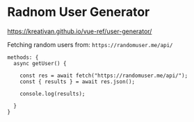 # Radnom User Generator

https://kreativan.github.io/vue-ref/user-generator/    

Fetching random users from: `https://randomuser.me/api/`

```
methods: {
  async getUser() {

    const res = await fetch("https://randomuser.me/api/");
    const { results } = await res.json();
      
    console.log(results);

  }
}
```